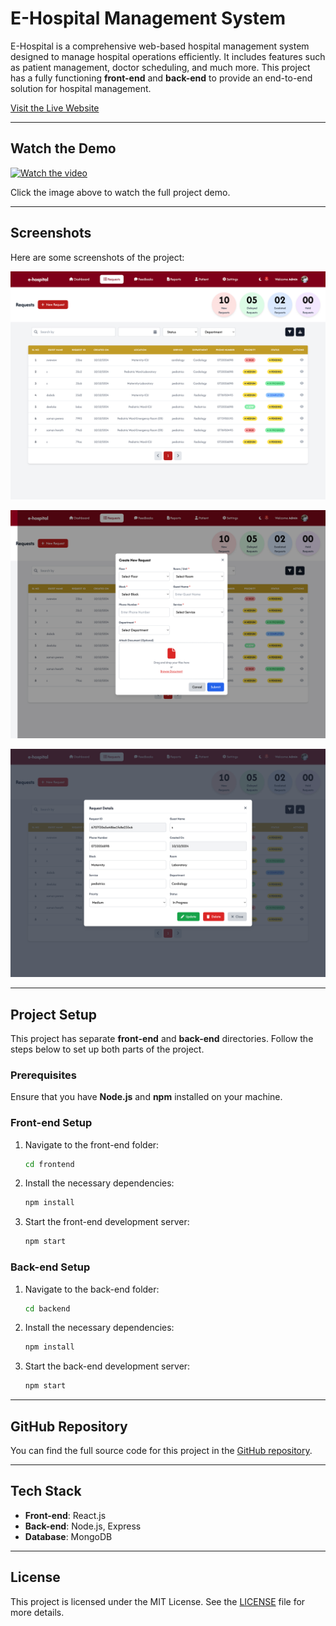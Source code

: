 # E-Hospital Management System

E-Hospital is a comprehensive web-based hospital management system designed to manage hospital operations efficiently. It includes features such as patient management, doctor scheduling, and much more. This project has a fully functioning **front-end** and **back-end** to provide an end-to-end solution for hospital management.

[Visit the Live Website](https://skilltest01.netlify.app)

---

## Watch the Demo

[![Watch the video](https://i.ibb.co/3mTRQs5/istockphoto-1307786410-640x640.jpg)](https://youtu.be/9VzuVGOpdMw)



Click the image above to watch the full project demo.

---

## Screenshots

Here are some screenshots of the project:

![Screenshot 1](images/01.png)


![Screenshot 2](images/02.png)


![Screenshot 3](images/03.png)


---

## Project Setup

This project has separate **front-end** and **back-end** directories. Follow the steps below to set up both parts of the project.

### Prerequisites

Ensure that you have **Node.js** and **npm** installed on your machine.

### Front-end Setup

1. Navigate to the front-end folder:

    ```bash
    cd frontend
    ```

2. Install the necessary dependencies:

    ```bash
    npm install
    ```

3. Start the front-end development server:

    ```bash
    npm start
    ```

### Back-end Setup

1. Navigate to the back-end folder:

    ```bash
    cd backend
    ```

2. Install the necessary dependencies:

    ```bash
    npm install
    ```

3. Start the back-end development server:

    ```bash
    npm start
    ```

---

## GitHub Repository

You can find the full source code for this project in the [GitHub repository](https://github.com/DeelakaLakpura/E-Hospital).

---

## Tech Stack

- **Front-end**: React.js
- **Back-end**: Node.js, Express
- **Database**: MongoDB


---

## License

This project is licensed under the MIT License. See the [LICENSE](LICENSE) file for more details.
